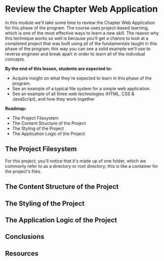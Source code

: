 # Review the Chapter Web Application

In this module we'll take some time to review the Chapter Web Application for this phase of the program. The course uses project-based learning, which is one of the most effective ways to learn a new skill. The reason why this technique works so well is because you'll get a chance to look at a completed project that was built using all of the fundamentals taught in this phase of the program; this way you can see a solid example we'll use to reverse engineer and break apart in order to learn all of the individual concepts.

**By the end of this lesson, students are expected to:**
- Acquire insight on what they're expected to learn in this phase of the program.
- See an example of a typical file system for a simple web application. 
- See an example of all three web technologies (HTML, CSS & JavaScript), and how they work together

**Roadmap:**

- The Project Filesystem
- The Content Structure of the Project
- The Styling of the Project
- The Application Logic of the Project

## The Project Filesystem

For this project, you'll notice that it's made up of one folder, which we commonly refer to as a directory or root directory; this is like a container for the project's files. 

## The Content Structure of the Project

## The Styling of the Project

## The Application Logic of the Project

## Conclusions

## Resources